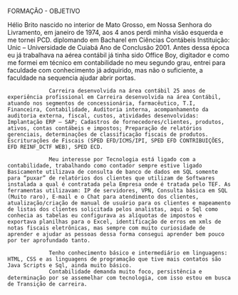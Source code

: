 FORMAÇÃO - OBJETIVO

Hélio Brito nascido no interior de Mato Grosso, em Nossa Senhora do Livramento, em janeiro de 1974, aos 4 anos perdi minha visão esquerda e me tornei PCD.
diplomando em Bacharel em Ciências Contábeis Instituição: Unic – Universidade de Cuiabá Ano de Conclusão 2001. Antes dessa época eu já trabalhava na aérea contábil já tinha sido Office Boy, digitador e como me formei em técnico em contabilidade no meu segundo grau, entrei para faculdade com conhecimento já adquirido, mas não o suficiente, a faculdade na sequencia ajudar abrir portas.

                 Carreira desenvolvida na área contábil 25 anos de experiência profissional em Carreira desenvolvida na área Contábil, atuando nos segmentos de concessionária, farmacêutico, T.I, Financeira, Contabilidade, Auditoria interna, acompanhamento da auditoria externa, fiscal, custos, atividades desenvolvidas: Implantação ERP – SAP; Cadastros de fornecedores/clientes, produtos, ativos, contas contábeis e impostos; Preparação de relatórios gerenciais, determinações de classificação fiscais de produtos. Escriturações de Fiscais (SPED EFD/ICMS/IPI, SPED EFD CONTRIBUIÇÕES, EFD REINF_DCTF WEB), SPED ECD.
                 
                 Meu interesse por Tecnologia está ligado com a contabilidade, trabalhando como contador sempre estive ligado Basicamente utilizava de consulta de banco de dados em SQL somente para “puxar” de relatórios dos clientes que utilizam de Softwares instalada a qual é contratada pela Empresa onde é tratada pelo TEF. As ferramentas utilizavam: IP de servidores, VPN, Consulta básica em SQL (Muito raro), E-mail e o Chat para atendimento dos clientes, atualização/criação de manual de usuário para os clientes e mapeamento de listas dos clientes solicitada pelos analistas, aqui o Sql como conhecia as tabelas eu configurava as alíquotas de impostos e exportava planilhas para o Excel, identificação de erros em xmls de notas fiscais eletrônicas, mas sempre com muito curiosidade de aprender e ajudar as pessoas dessa forma consegui aprender bem pouco por ter aprofundado tanto.
                 
                 Tenho conhecimento básico e intermediário em linguagens: HTML, CSS e as linguagens de programação que tive mais contatos são Java Scripts e Sql, ainda muito básico.
                 Contabilidade demanda muito foco, persistência e determinação por se assemelhar com tecnologia, com isso estou em busca de Transição de carreira.

